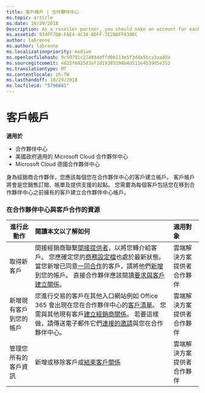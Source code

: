 ```yaml
---
title: 客戶帳戶 | 合作夥伴中心
ms.topic: article
ms.date: 10/29/2018
Description: As a reseller partner, you should make an account for each of your customers in Partner Center. The customer account will be your starting point for selling subscriptions, billing, and providing support.
ms.assetid: 934FF7D8-FAE4-4C14-8DFF-7E2B0FF039DC
author: labrenne
ms.author: labrenne
ms.localizationpriority: medium
ms.openlocfilehash: 9c50791c224834dffd0b113e5f3d4a5bca3aad9a
ms.sourcegitcommit: ed22f6825d3af1d19385198b4d511e4b39d5e353
ms.translationtype: MT
ms.contentlocale: zh-TW
ms.lasthandoff: 10/29/2018
ms.locfileid: "5796881"
---
```

# <a name="customer-accounts"></a>客戶帳戶

**適用於**

-  合作夥伴中心
-  美國政府適用的 Microsoft Cloud 合作夥伴中心
-  Microsoft Cloud 德國合作夥伴中心

身為經銷商合作夥伴，您應該每個您在合作夥伴中心的客戶建立帳戶。 客戶帳戶將會是您銷售訂閱、帳單及提供支援的起點。 您需要為每個客戶包括您在移到合作夥伴中心之前擁有的客戶建立合作夥伴中心帳戶。

### <a name="resources-for-working-with-your-customers-on-the-partner-center"></a>在合作夥伴中心與客戶合作的資源

|**進行此動作**   |**閱讀本文以了解如何**   |**適用對象**|
|-----------------|:----------------------------|:--------------|
|取得新客戶|間接經銷商聯繫[間接提供者](indirect-reseller-tasks-in-partner-center.md)，以將您轉介給客戶。 您應確定您的[商務設定檔](create-a-marketing-profile.md)也處於最新狀態。 當您新增已同意[一同合作](responding-to-referrals.md)的客戶，請將他們[新增](add-a-new-customer.md)到您的帳戶。 直接合作夥伴應該閱讀[要求與客戶建立關係](request-a-relationship-with-a-customer.md)。|雲端解決方案提供者合作夥伴|
|新增現有客戶到您的帳戶   | 您進行交易的客戶在其他入口網站例如 Office 365 會出現在您在合作夥伴中心的[客戶清單](see-your-customer-list.md)。 您需與其他現有客戶[建立經銷商關係](indirect-reseller-tasks-in-partner-center.md)。 若要這樣做，請傳送電子郵件它們[連接的邀請](responding-to-referrals.md)與您在合作夥伴中心。   | 雲端解決方案提供者合作夥伴   |
|管理您所有的客戶資訊   | 新增或移除客戶或[結束客戶關係](remove-a-relationship.md)|   雲端解決方案提供者合作夥伴 |